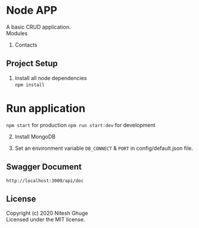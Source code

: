 # Node APP

A basic CRUD application.\
Modules 
1. Contacts

## Project Setup
1. Install all node dependencies \
```npm install```

# Run application
```npm start``` for production
```npm run start:dev``` for development

2. Install MongoDB

3. Set an environment variable ```DB_CONNECT``` & ```PORT``` in config/default.json file.

## Swagger Document
```http://localhost:3000/api/doc```

## License
Copyright (c) 2020 Nitesh Ghuge \
Licensed under the MIT license.